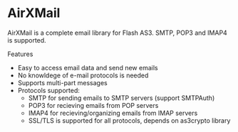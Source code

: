 # AirXMail

AirXMail is a complete email library for Flash AS3. SMTP, POP3 and IMAP4 is supported.

Features

- Easy to access email data and send new emails
- No knowldege of e-mail protocols is needed
- Supports multi-part messages
- Protocols supported:
	- SMTP for sending emails to SMTP servers (support SMTPAuth)
	- POP3 for recieving emails from POP servers
	- IMAP4 for recieving/organizing emails from IMAP servers
	- SSL/TLS is supported for all protocols, depends on as3crypto library
	